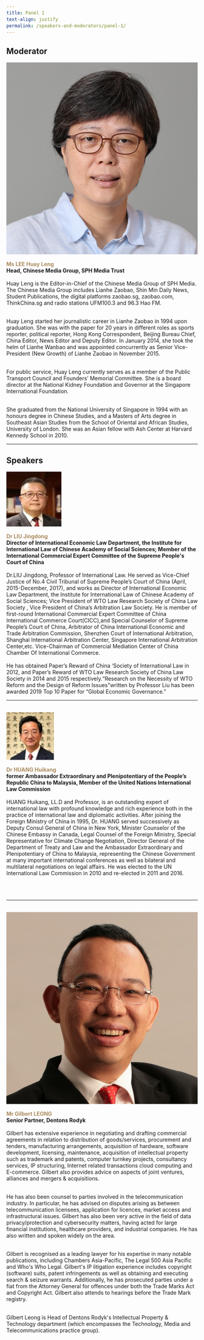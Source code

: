 ```yaml
---
title: Panel 1
text-align: justify
permalink: /speakers-and-moderators/panel-1/
---
```


<style> 
.content img {
  max-width: 200px;
  margin-left: 0;
}

.speaker-name {
  color: #AC8B60;
}
</style>

## Moderator

<div class="sgds-container">
  <div class="row is-desktop">
    <div class="col is-10-mobile is-10-tablet is-3-desktop is-3-widescreen is-3-fullhd">
    <img src="/images/speakers-panel 1-LEE Huay Leng2.jpg" alt="Photo of Ms Lee Huay Leng">
      </div>
    <div class="col">
    <p>
    <b class="speaker-name">Ms LEE Huay Leng </b><br>
   <b>Head, Chinese Media Group, SPH Media Trust <br> <br> </b>
Huay Leng is the Editor-in-Chief of the Chinese Media Group of SPH Media. The Chinese Media Group includes Lianhe Zaobao, Shin Min Daily News, Student Publications, the digital platforms zaobao.sg, zaobao.com, ThinkChina.sg and radio stations UFM100.3 and 96.3 Hao FM.<br><br>

Huay Leng started her journalistic career in Lianhe Zaobao in 1994 upon graduation. She was with the paper for 20 years in different roles as sports reporter, political reporter, Hong Kong Correspondent, Beijing Bureau Chief, China Editor, News Editor and Deputy Editor. In January 2014, she took the helm of Lianhe Wanbao and was appointed concurrently as Senior Vice-President (New Growth) of Lianhe Zaobao in November 2015.<br><br>

For public service, Huay Leng currently serves as a member of the Public Transport Council and Founders’ Memorial Committee. She is a board director at the National Kidney Foundation and Governor at the Singapore International Foundation.<br><br>

She graduated from the National University of Singapore in 1994 with an honours degree in Chinese Studies, and a Masters of Arts degree in Southeast Asian Studies from the School of Oriental and African Studies, University of London. She was an Asian fellow with Ash Center at Harvard Kennedy School in 2010.

</p>
 </div>
  </div>
    </div>
<hr>

## Speakers
<div class="sgds-container">
  <div class="row is-desktop">
    <div class="col is-10-mobile is-10-tablet is-3-desktop is-3-widescreen is-3-fullhd">
    <img src="/images/speakers-panel 1-liu jingdong.jpg" alt="Photo of Dr Liu Jingdong"> 
    </div>
    <div class="col">
      <p>
      <b class="speaker-name">Dr LIU Jingdong</b><br>
       <b>Director of International Economic Law Department, the Institute for International Law of Chinese Academy of Social Sciences; Member of the International Commercial Expert Committee of the Supreme People's Court of China<br> <br></b>
Dr.LIU Jingdong, Professor of International Law. He served as Vice-Chief Justice of No.4 Civil Tribunal of Supreme People’s Court of China (April, 2015-December, 2017), and works as Director of International Economic Law Department, the Institute for International Law of Chinese Academy of Social Sciences; Vice President of WTO Law Research Society of China Law Society , Vice President of China’s Arbitration Law Society. He is member of first-round International Commercial Expert Committee of China International Commerce Court(CICC),and Special Counselor of Supreme People’s Court of China, Arbitrator of China International Economic and Trade Arbitration Commission, Shenzhen Court of International Arbitration, Shanghai International Arbitration Center, Singapore International Arbitration Center,etc. Vice-Chairman of Commercial Mediation Center of China Chamber Of International Commerce.<br><br> 
He has obtained Paper’s Reward of China ‘Society of International Law in 2012, and Paper’s Reward of WTO Law Research Society of China Law Society in 2014 and 2015 respectively.“Research on the Necessity of WTO Reform and the Design of Reform Issues”written by Professor Liu has been awarded 2019 Top 10 Paper for “Global Economic Governance.”
      </p>
   </div>
  </div> 
  <hr>
<br>
  <div class="row is-desktop">
    <div class="col is-10-mobile is-10-tablet is-3-desktop is-3-widescreen is-3-fullhd">
    <img src="/images/speakers-panel 1-huang huikang.jpg" alt="Photo of Huang Huikang"> 
    </div>
    <div class="col">
    <p>
    <b class="speaker-name">Dr HUANG Huikang </b><br>
    <b>former Ambassador Extraordinary and Plenipotentiary of the People’s Republic China to Malaysia, Member of the United Nations International Law Commission<br> <br> </b>
HUANG Huikang, LL.D and Professor, is an outstanding expert of international law with profound knowledge and rich experience both in the practice of international law and diplomatic activities. After joining the Foreign Ministry of China in 1995, Dr. HUANG served successively as Deputy Consul General of China in New York, Minister Counselor of the Chinese Embassy in Canada, Legal Counsel of the Foreign Ministry, Special Representative for Climate Change Negotiation, Director General of the Department of Treaty and Law and the Ambassador Extraordinary and Plenipotentiary of China to Malaysia, representing the Chinese Government at many important international conferences as well as bilateral and multilateral negotiations on legal affairs. He was elected to the UN International Law Commission in 2010 and re-elected in 2011 and 2016.
    </p>
    </div>
  </div>
    <br>
<br>
<hr>
<br>
  <div class="row is-desktop">
    <div class="col is-10-mobile is-10-tablet is-3-desktop is-3-widescreen is-3-fullhd">
    <img src="/images/speakers-panel 1-Gilbert Leong.jpg" alt="Photo of Gilbert Leong"> 
    </div>
    <div class="col">
    <p>
    <b class="speaker-name">Mr Gilbert LEONG </b><br>
    <b>Senior Partner, Dentons Rodyk<br> <br> </b>
Gilbert has extensive experience in negotiating and drafting commercial agreements in relation to distribution of goods/services, procurement and tenders, manufacturing arrangements, acquisition of hardware, software development, licensing, maintenance, acquisition of intellectual property such as trademark and patents, computer turnkey projects, consultancy services, IP structuring, Internet related transactions cloud computing and E-commerce. Gilbert also provides advice on aspects of joint ventures, alliances and mergers & acquisitions.<br><br>
 
He has also been counsel to parties involved in the telecommunication industry. In particular, he has advised on disputes arising as between telecommunication licensees, application for licences, market access and infrastructural issues. Gilbert has also been very active in the field of data privacy/protection and cybersecurity matters, having acted for large financial institutions, healthcare providers, and industrial companies. He has also written and spoken widely on the area.<br><br>
 
Gilbert is recognised as a leading lawyer for his expertise in many notable publications, including Chambers Asia-Pacific, The Legal 500 Asia Pacific and Who's Who Legal. Gilbert's IP litigation experience includes copyright (software) suits, patent infringements as well as obtaining and executing search & seizure warrants. Additionally, he has prosecuted parties under a fiat from the Attorney General for offences under both the Trade Marks Act and Copyright Act. Gilbert also attends to hearings before the Trade Mark registry.<br><br>
 
Gilbert Leong is Head of Dentons Rodyk's Intellectual Property & Technology department (which encompasses the Technology, Media and Telecommunications practice group).
    </p>
    </div>
  </div>
    <br>
<br>
</div>
